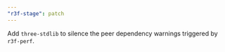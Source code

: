```yaml
---
"r3f-stage": patch
---
```


Add `three-stdlib` to silence the peer dependency warnings triggered by `r3f-perf`.
